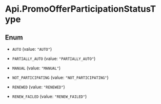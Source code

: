 # Api.PromoOfferParticipationStatusType

## Enum


* `AUTO` (value: `"AUTO"`)

* `PARTIALLY_AUTO` (value: `"PARTIALLY_AUTO"`)

* `MANUAL` (value: `"MANUAL"`)

* `NOT_PARTICIPATING` (value: `"NOT_PARTICIPATING"`)

* `RENEWED` (value: `"RENEWED"`)

* `RENEW_FAILED` (value: `"RENEW_FAILED"`)


